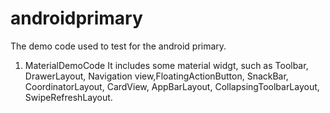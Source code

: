 # androidprimary
The demo code used to test for the android primary.
1. MaterialDemoCode
  It includes some material widgt, such as Toolbar, DrawerLayout, Navigation view,FloatingActionButton, SnackBar,
  CoordinatorLayout, CardView, AppBarLayout, CollapsingToolbarLayout, SwipeRefreshLayout.
